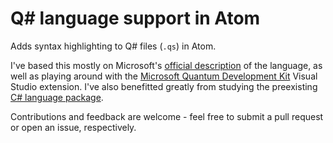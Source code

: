 # Q# language support in Atom

Adds syntax highlighting to Q# files (`.qs`) in Atom.

I've based this mostly on Microsoft's [official description](https://docs.microsoft.com/en-us/quantum/quantum-qr-intro?view=qsharp-preview) of the language, as well as playing around with the [Microsoft Quantum Development Kit](https://marketplace.visualstudio.com/items?itemName=quantum.DevKit) Visual Studio extension. I've also benefitted greatly from studying the preexisting [C# language package](https://github.com/atom/language-csharp).

Contributions and feedback are welcome - feel free to submit a pull request or open an issue, respectively.
